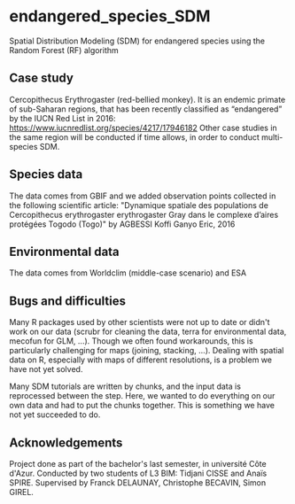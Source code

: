 # endangered_species_SDM
Spatial Distribution Modeling (SDM) for endangered species using the Random Forest (RF) algorithm

## Case study
Cercopithecus Erythrogaster (red-bellied monkey).
It is an endemic primate of sub-Saharan regions, that has been recently classified as “endangered” by the IUCN Red List in 2016: https://www.iucnredlist.org/species/4217/17946182
Other case studies in the same region will be conducted if time allows, in order to conduct multi-species SDM.

## Species data
The data comes from GBIF and we added observation points collected in the following scientific article: "Dynamique spatiale des populations de Cercopithecus erythrogaster erythrogaster Gray dans le complexe d’aires protégées Togodo (Togo)" by AGBESSI Koffi Ganyo Eric, 2016

## Environmental data
The data comes from Worldclim (middle-case scenario) and ESA

## Bugs and difficulties
Many R packages used by other scientists were not up to date or didn't work on our data (scrubr for cleaning the data, terra for environmental data, mecofun for GLM, ...). Though we often found workarounds, this is particularly challenging for maps (joining, stacking, ...). Dealing with spatial data on R, especially with maps of different resolutions, is a problem we have not yet solved.

Many SDM tutorials are written by chunks, and the input data is reprocessed between the step. Here, we wanted to do everything on our own data and had to put the chunks together. This is something we have not yet succeeded to do.

## Acknowledgements
Project done as part of the bachelor's last semester, in université Côte d'Azur.
Conducted by two students of L3 BIM: Tidjani CISSE and Anaïs SPIRE.
Supervised by Franck DELAUNAY, Christophe BECAVIN, Simon GIREL.

